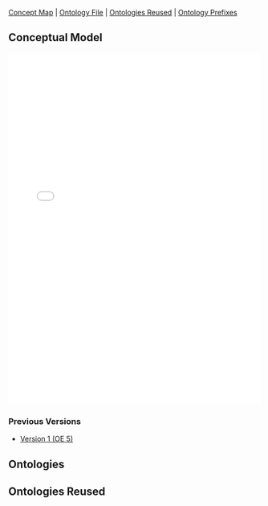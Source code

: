 [Concept Map](#conceptual-model) | [Ontology File](#ontologies) | [Ontologies Reused](#ontologies-reused) | [Ontology Prefixes](#ontology-prefixes)

## Conceptual Model

<iframe src="files/ConceptualModel_v1.pdf" style="width: 100%;height: 700px;border: none;"></iframe>

### Previous Versions

- [Version 1 (OE 5)](files/ConceptualModel_v1.pdf)

## Ontologies

## Ontologies Reused


